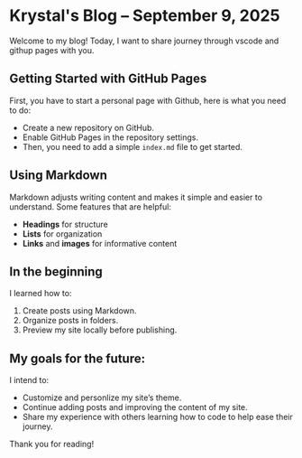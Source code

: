 # Krystal's Blog – September 9, 2025

Welcome to my blog! Today, I want to share journey through vscode and githup pages with you.

## Getting Started with GitHub Pages

First, you have to start a personal page with Github, here is what you need to do:
- Create a new repository on GitHub.
- Enable GitHub Pages in the repository settings.
- Then, you need to add a simple `index.md` file to get started.

## Using Markdown

Markdown adjusts writing content and makes it simple and easier to understand. Some features that are helpful:
- **Headings** for structure
- **Lists** for organization
- **Links** and **images** for informative content

## In the beginning

I learned how to:
1. Create posts using Markdown.
2. Organize posts in folders.
3. Preview my site locally before publishing.

## My goals for the future: 

I intend to:
- Customize and personlize my site’s theme.
- Continue adding posts and improving the content of my site.
- Share my experience with others learning how to code to help ease their journey.

Thank you for reading!